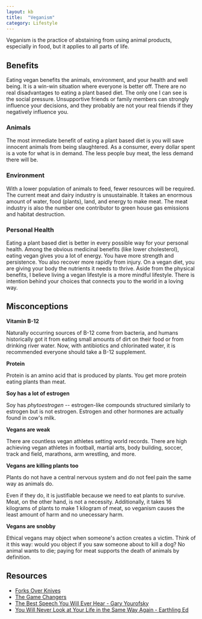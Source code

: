 ```yaml
---
layout: kb
title:  "Veganism"
category: Lifestyle
---
```


Veganism is the practice of abstaining from using animal products,
especially in food, but it applies to all parts of life.

## Benefits
Eating vegan benefits the animals, environment, and your health and
well being. It is a win-win situation where everyone is better off.
There are no real disadvantages to eating a plant based diet. The
only one I can see is the social pressure. Unsupportive friends
or family members can strongly influence your decisions, and they
probably are not your real friends if they negatively influence you.

### Animals
The most immediate benefit of eating a plant based diet is you will
save innocent animals from being slaughtered. As a consumer, every
dollar spent is a vote for what is in demand. The less people
buy meat, the less demand there will be.

### Environment
With a lower population of animals to feed, fewer resources will be
required. The current meat and dairy industry is unsustainable. It takes
an enormous amount of water, food (plants), land, and energy to make meat.
The meat industry is also the number one contributor to green house gas
emissions and habitat destruction.

### Personal Health
Eating a plant based diet is better in every possible way for your
personal health. Among the obvious medicinal benefits (like lower
cholesterol), eating vegan gives you a lot of energy. You have more
strength and persistence. You also recover more rapidly from injury.
On a vegan diet, you are giving your body the nutrients it needs to
thrive. Aside from the physical benefits, I believe living a vegan
lifestyle is a more mindful lifestyle. There is intention behind
your choices that connects you to the world in a loving way.

## Misconceptions

**Vitamin B-12**

Naturally occurring sources of B-12 come from bacteria, and humans
historically got it from eating small amounts of dirt on their food
or from drinking river water. Now, with antibiotics and chlorinated
water, it is recommended everyone should take a B-12 supplement.

**Protein**

Protein is an amino acid that is produced by plants. You get more
protein eating plants than meat.

**Soy has a lot of estrogen**

Soy has *phytoestrogen* -- estrogen-like compounds structured
similarly to estrogen but is not estrogen. Estrogen and other
hormones are actually found in cow's milk.

**Vegans are weak**

There are countless vegan athletes setting world records. There are
high achieving vegan athletes in football, martial arts, body
building, soccer, track and field, marathons, arm wrestling, and
more.

**Vegans are killing plants too**

Plants do not have a central nervous system and do not feel pain the
same way as animals do.

Even if they do, it is justifiable because we need to eat plants to
survive. Meat, on the other hand, is not a necessity. Additionally,
it takes 16 kilograms of plants to make 1 kilogram of meat, so veganism
causes the least amount of harm and no unecessary harm.

**Vegans are snobby**

Ethical vegans may object when someone's action creates a victim.
Think of it this way: would you object if you saw someone about to
kill a dog? No animal wants to die; paying for meat supports the death
of animals by definition.

## Resources

- [Forks Over Knives](https://www.netflix.com/title/70185045)
- [The Game Changers](https://www.netflix.com/title/81157840)
- [The Best Speech You Will Ever Hear - Gary Yourofsky](https://youtu.be/U5hGQDLprA8)
- [You Will Never Look at Your Life in the Same Way Again - Earthling Ed](https://www.youtube.com/watch?v=Z3u7hXpOm58)
